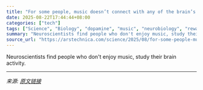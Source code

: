 ```yaml
---
title: "For some people, music doesn’t connect with any of the brain’s reward circuits"
date: 2025-08-22T17:44:44+08:00
categories: ["tech"]
tags: ["Science", "Biology", "dopamine", "music", "neurobiology", "reward"]
summary: "Neuroscientists find people who don't enjoy music, study their brain activity."
source_url: "https://arstechnica.com/science/2025/08/for-some-people-music-doesnt-connect-with-any-of-the-brains-reward-circuits/"
---
```


Neuroscientists find people who don't enjoy music, study their brain activity.

---

*来源: [原文链接](https://arstechnica.com/science/2025/08/for-some-people-music-doesnt-connect-with-any-of-the-brains-reward-circuits/)*
